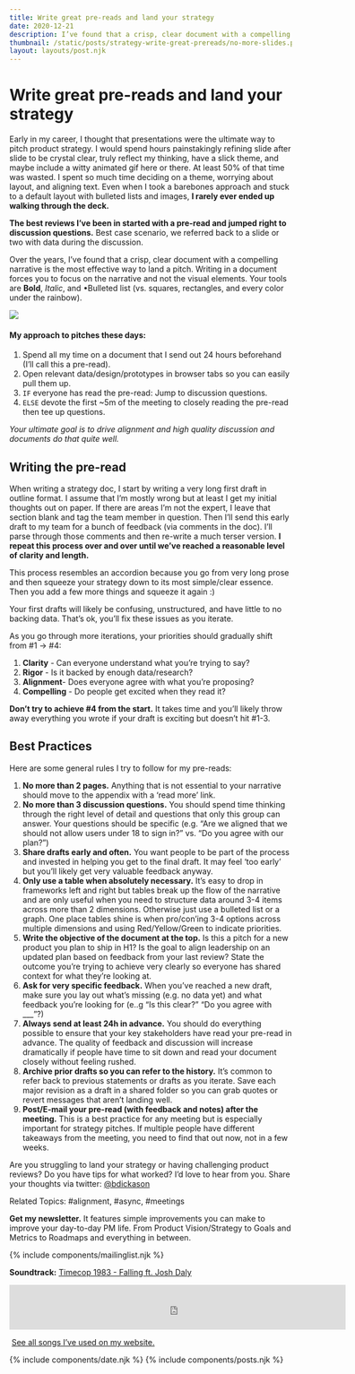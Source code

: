 ```yaml
---
title: Write great pre-reads and land your strategy
date: 2020-12-21
description: I’ve found that a crisp, clear document with a compelling narrative is the most effective way to land a pitch.  Writing in a document forces you to focus on the narrative and not the visual elements.
thumbnail: /static/posts/strategy-write-great-prereads/no-more-slides.png
layout: layouts/post.njk
---
```


# Write great pre-reads and land your strategy

Early in my career, I thought that presentations were the ultimate way to pitch product strategy. I would spend hours painstakingly refining slide after slide to be crystal clear, truly reflect my thinking, have a slick theme, and maybe include a witty animated gif here or there. At least 50% of that time was wasted. I spent so much time deciding on a theme, worrying about layout, and aligning text. Even when I took a barebones approach and stuck to a default layout with bulleted lists and images, **I rarely ever ended up walking through the deck.**

**The best reviews I’ve been in started with a pre-read and jumped right to discussion questions.** Best case scenario, we referred back to a slide or two with data during the discussion.

Over the years, I’ve found that a crisp, clear document with a compelling narrative is the most effective way to land a pitch.  Writing in a document forces you to focus on the narrative and not the visual elements. Your tools are **Bold**, *Italic*, and •Bulleted list (vs. squares, rectangles, and every color under the rainbow).

<img src="{{ thumbnail }}" class="small bio">

#### **My approach to pitches these days:**

1. Spend all my time on a document that I send out 24 hours beforehand (I’ll call this a pre-read).
2. Open relevant data/design/prototypes in browser tabs so you can easily pull them up.
3. ````IF```` everyone has read the pre-read: Jump to discussion questions.
4. ````ELSE```` devote the first ~5m of the meeting to closely reading the pre-read then tee up questions.

*Your ultimate goal is to drive alignment and high quality discussion and documents do that quite well.*

## Writing the pre-read

When writing a strategy doc, I start by writing a very long first draft in outline format. I assume that I’m mostly wrong but at least I get my initial thoughts out on paper. If there are areas I’m not the expert, I leave that section blank and tag the team member in question. Then I’ll send this early draft to my team for a bunch of feedback (via comments in the doc). I’ll parse through those comments and then re-write a much terser version. **I repeat this process over and over until we’ve reached a reasonable level of clarity and length.** 

This process resembles an accordion because you go from very long prose and then squeeze your strategy down to its most simple/clear essence. Then you add a few more things and squeeze it again :)

Your first drafts will likely be confusing, unstructured, and have little to no backing data. That’s ok, you’ll fix these issues as you iterate.

As you go through more iterations, your priorities should gradually shift from #1 → #4:

1. **Clarity** - Can everyone understand what you’re trying to say?
2. **Rigor** - Is it backed by enough data/research?
3. **Alignment**- Does everyone agree with what you’re proposing?
4. **Compelling** - Do people get excited when they read it?

**Don’t try to achieve #4 from the start.** It takes time and you’ll likely throw away everything you wrote if your draft is exciting but doesn’t hit #1-3.

## Best Practices

Here are some general rules I try to follow for my pre-reads:

1. **No more than 2 pages.** Anything that is not essential to your narrative should move to the appendix with a ‘read more’ link.
2. **No more than 3 discussion questions.** You should spend time thinking through the right level of detail and questions that only this group can answer. Your questions should be specific (e.g. “Are we aligned that we should not allow users under 18 to sign in?” vs. “Do you agree with our plan?”)
3. **Share drafts early and often.** You want people to be part of the process and invested in helping you get to the final draft. It may feel ‘too early’ but you’ll likely get very valuable feedback anyway.
4. **Only use a table when absolutely necessary.** It’s easy to drop in frameworks left and right but tables break up the flow of the narrative and are only useful when you need to structure data around 3-4 items across more than 2 dimensions. Otherwise just use a bulleted list or a graph. One place tables shine is when pro/con’ing 3-4 options across multiple dimensions and using Red/Yellow/Green to indicate priorities.
5. **Write the objective of the document at the top.** Is this a pitch for a new product you plan to ship in H1? Is the goal to align leadership on an updated plan based on feedback from your last review? State the outcome you’re trying to achieve very clearly so everyone has shared context for what they’re looking at.
6. **Ask for very specific feedback.** When you’ve reached a new draft, make sure you lay out what’s missing (e.g. no data yet) and what feedback you’re looking for (e..g “Is this clear?” “Do you agree with ___”?)
7. **Always send at least 24h in advance.** You should do everything possible to ensure that your key stakeholders have read your pre-read in advance. The quality of feedback and discussion will increase dramatically if people have time to sit down and read your document closely without feeling rushed.
8. **Archive prior drafts so you can refer to the history.** It’s common to refer back to previous statements or drafts as you iterate. Save each major revision as a draft in a shared folder so you can grab quotes or revert messages that aren’t landing well.
9. **Post/E-mail your pre-read (with feedback and notes) after the meeting.** This is a best practice for any meeting but is especially important for strategy pitches. If multiple people have different takeaways from the meeting, you need to find that out now, not in a few weeks.



Are you struggling to land your strategy or having challenging product reviews? Do you have tips for what worked? I’d love to hear from you. Share your thoughts via twitter: [@bdickason](http://twitter.com/bdickason)

Related Topics: #alignment, #async, #meetings

<strong>Get my newsletter.</strong>  It features simple improvements you can make to improve your day-to-day PM life. From Product Vision/Strategy to Goals and Metrics to Roadmaps and everything in between.

{% include components/mailinglist.njk %}

**Soundtrack:** [Timecop 1983 - Falling ft. Josh Daly](https://www.youtube.com/watch?v=Yo-Dci2Y9BE)
<iframe src="https://open.spotify.com/embed/track/57QlMlOMlmBTDu9zmjVIvS" width="600" height="80" frameborder="0" allowtransparency="true" allow="encrypted-media"></iframe>

<img id="spotify"> [See all songs I’ve used on my website.](https://open.spotify.com/playlist/1sjamnHIeKEKqkYVwFtXo9?si=NAShg2i5TzetT69GKQ9Irw)

{% include components/date.njk %}
{% include components/posts.njk %}